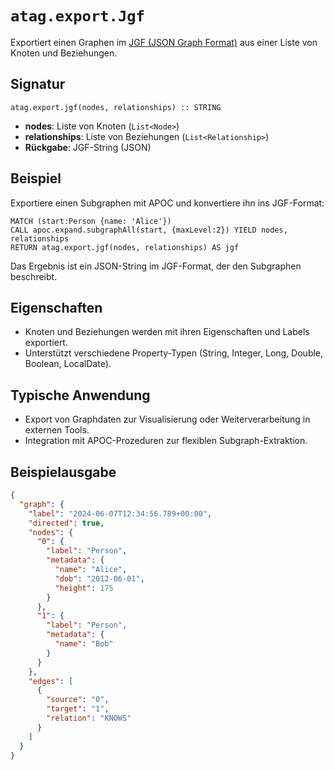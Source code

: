 # `atag.export.Jgf`

Exportiert einen Graphen im [JGF (JSON Graph Format)](https://jsongraphformat.info/) aus einer Liste von Knoten und Beziehungen.

## Signatur

```cypher
atag.export.jgf(nodes, relationships) :: STRING
```

- **nodes**: Liste von Knoten (`List<Node>`)
- **relationships**: Liste von Beziehungen (`List<Relationship>`)
- **Rückgabe**: JGF-String (JSON)

## Beispiel

Exportiere einen Subgraphen mit APOC und konvertiere ihn ins JGF-Format:

```cypher
MATCH (start:Person {name: 'Alice'})
CALL apoc.expand.subgraphAll(start, {maxLevel:2}) YIELD nodes, relationships
RETURN atag.export.jgf(nodes, relationships) AS jgf
```

Das Ergebnis ist ein JSON-String im JGF-Format, der den Subgraphen beschreibt.

## Eigenschaften

- Knoten und Beziehungen werden mit ihren Eigenschaften und Labels exportiert.
- Unterstützt verschiedene Property-Typen (String, Integer, Long, Double, Boolean, LocalDate).

## Typische Anwendung

- Export von Graphdaten zur Visualisierung oder Weiterverarbeitung in externen Tools.
- Integration mit APOC-Prozeduren zur flexiblen Subgraph-Extraktion.

## Beispielausgabe

```json
{
  "graph": {
    "label": "2024-06-07T12:34:56.789+00:00",
    "directed": true,
    "nodes": {
      "0": {
        "label": "Person",
        "metadata": {
          "name": "Alice",
          "dob": "2012-06-01",
          "height": 175
        }
      },
      "1": {
        "label": "Person",
        "metadata": {
          "name": "Bob"
        }
      }
    },
    "edges": [
      {
        "source": "0",
        "target": "1",
        "relation": "KNOWS"
      }
    ]
  }
}
```
